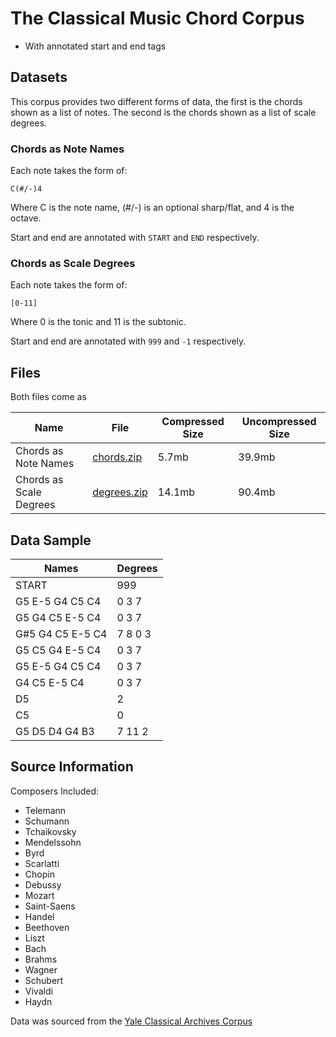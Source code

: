 # The Classical Music Chord Corpus
- With annotated start and end tags

## Datasets

This corpus provides two different forms of data, the first is the chords shown as a list of notes. The second is the chords shown as a list of scale degrees.



### Chords as Note Names

Each note takes the form of:

`C(#/-)4`

Where C is the note name, (#/-) is an optional sharp/flat, and 4 is the octave.

Start and end are annotated with `START` and `END` respectively.

### Chords as Scale Degrees

Each note takes the form of:

`[0-11]`

Where 0 is the tonic and 11 is the subtonic.

Start and end are annotated with `999` and `-1` respectively.

## Files

Both files come as 

| Name | File | Compressed Size | Uncompressed Size |
|------|------|-----------------|-------------------|
|Chords as Note Names | [chords.zip](./data/chords.zip) | 5.7mb | 39.9mb |
|Chords as Scale Degrees | [degrees.zip](./data/degrees.zip) | 14.1mb | 90.4mb |

## Data Sample

| Names | Degrees|
|-------|--------|
| START | 999 |
| G5 E-5 G4 C5 C4 | 0 3 7 |
| G5 G4 C5 E-5 C4 | 0 3 7 |
| G#5 G4 C5 E-5 C4 | 7 8 0 3 |
| G5 C5 G4 E-5 C4 | 0 3 7 |
| G5 E-5 G4 C5 C4 | 0 3 7 |
| G4 C5 E-5 C4 | 0 3 7 |
| D5 | 2 |
| C5 | 0 |
| G5 D5 D4 G4 B3 | 7 11 2 |


## Source Information

Composers Included:
- Telemann
- Schumann
- Tchaikovsky
- Mendelssohn
- Byrd
- Scarlatti
- Chopin
- Debussy
- Mozart
- Saint-Saens
- Handel
- Beethoven
- Liszt
- Bach
- Brahms
- Wagner
- Schubert
- Vivaldi
- Haydn

Data was sourced from the [Yale Classical Archives Corpus](https://ycac.yale.edu/)

